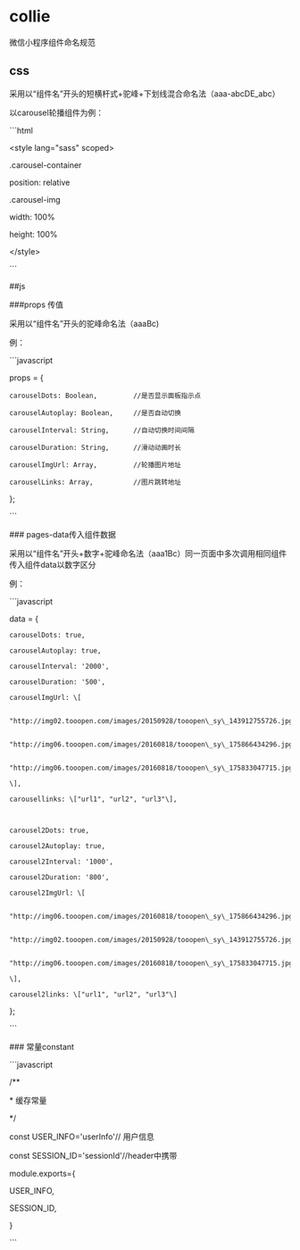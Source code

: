 # collie

微信小程序组件命名规范



## css

采用以“组件名”开头的短横杆式+驼峰+下划线混合命名法（aaa-abcDE\_abc）

以carousel轮播组件为例：

\`\`\`html

&lt;style lang="sass" scoped&gt;

.carousel-container

  position: relative

  

.carousel-img

  width: 100%

  height: 100%



&lt;/style&gt;

\`\`\`

\#\#js

\#\#\#props 传值

采用以“组件名”开头的驼峰命名法（aaaBc\)

例：

\`\`\`javascript

props = {

    carouselDots: Boolean,         //是否显示面板指示点

    carouselAutoplay: Boolean,     //是否自动切换

    carouselInterval: String,      //自动切换时间间隔

    carouselDuration: String,      //滑动动画时长

    carouselImgUrl: Array,         //轮播图片地址

    carouselLinks: Array,          //图片跳转地址

  };

\`\`\`

\#\#\# pages-data传入组件数据

采用以“组件名”开头+数字+驼峰命名法（aaa1Bc）同一页面中多次调用相同组件传入组件data以数字区分

例：

\`\`\`javascript

data = {

    carouselDots: true,

    carouselAutoplay: true,

    carouselInterval: '2000',

    carouselDuration: '500',

    carouselImgUrl: \[

      "http://img02.tooopen.com/images/20150928/tooopen\_sy\_143912755726.jpg",

      "http://img06.tooopen.com/images/20160818/tooopen\_sy\_175866434296.jpg",

      "http://img06.tooopen.com/images/20160818/tooopen\_sy\_175833047715.jpg"

    \],

    carousellinks: \["url1", "url2", "url3"\],



    carousel2Dots: true,

    carousel2Autoplay: true,

    carousel2Interval: '1000',

    carousel2Duration: '800',

    carousel2ImgUrl: \[

      "http://img06.tooopen.com/images/20160818/tooopen\_sy\_175866434296.jpg",

      "http://img02.tooopen.com/images/20150928/tooopen\_sy\_143912755726.jpg",

      "http://img06.tooopen.com/images/20160818/tooopen\_sy\_175833047715.jpg"

    \],

    carousel2links: \["url1", "url2", "url3"\]

  };

\`\`\`

\#\#\# 常量constant

\`\`\`javascript

/\*\*

 \* 缓存常量

 \*/



const USER\_INFO='userInfo'// 用户信息

const SESSION\_ID='sessionId'//header中携带



module.exports={

  USER\_INFO,

  SESSION\_ID,

}



\`\`\`















